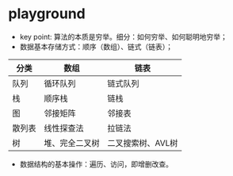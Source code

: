 # playground

- key point: 算法的本质是穷举。细分：如何穷举、如何聪明地穷举；
- 数据基本存储方式：顺序（数组）、链式（链表）；

| 分类   | 数组      | 链表              |
|--------|---------|-------------------|
| 队列   | 循环队列    | 链式队列 |
| 栈     | 顺序栈     | 链栈      |
| 图     | 邻接矩阵    | 邻接表            |
| 散列表 | 线性探查法   | 拉链法            |
| 树     | 堆、完全二叉树 | 二叉搜索树、AVL树 |

- 数据结构的基本操作：遍历、访问，即增删改查。
